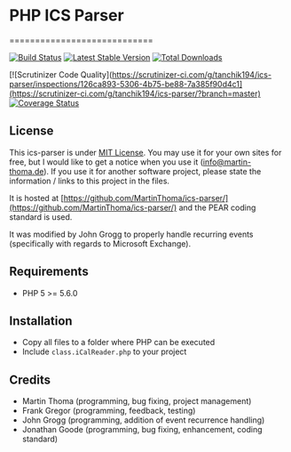 # PHP ICS Parser
============================

[![Build Status](https://secure.travis-ci.org/tanchik194/ics-parser.png?branch=master)](https://travis-ci.org/tanchik194/ics-parser)
[![Latest Stable Version](https://poser.pugx.org/johngrogg/ics-parser/v/stable.png)](https://packagist.org/packages/johngrogg/ics-parser)
[![Total Downloads](https://poser.pugx.org/johngrogg/ics-parser/downloads.png)](https://packagist.org/packages/johngrogg/ics-parser)

[![Scrutinizer Code Quality](https://scrutinizer-ci.com/g/tanchik194/ics-parser/inspections/126ca893-5306-4b75-be88-7a385f90d4c1](https://scrutinizer-ci.com/g/tanchik194/ics-parser/?branch=master)
[![Coverage Status](https://coveralls.io/repos/tanchik194/ics-parser/badge.png)](https://coveralls.io/r/tanchik194/ics-parser)

## License
This ics-parser is under [MIT License](http://opensource.org/licenses/MIT). You may use it for your own sites for free, but I would like to get a notice when you use it (info@martin-thoma.de). If you use it for another software project, please state the information / links to this project in the files.

It is hosted at [https://github.com/MartinThoma/ics-parser/](https://github.com/MartinThoma/ics-parser/) and the PEAR coding standard is used.

It was modified by John Grogg to properly handle recurring events (specifically with regards to Microsoft Exchange).

## Requirements
  - PHP 5 >= 5.6.0

## Installation
  - Copy all files to a folder where PHP can be executed
  - Include `class.iCalReader.php` to your project

## Credits
  - Martin Thoma (programming, bug fixing, project management)
  - Frank Gregor (programming, feedback, testing)
  - John Grogg (programming, addition of event recurrence handling)
  - Jonathan Goode (programming, bug fixing, enhancement, coding standard)